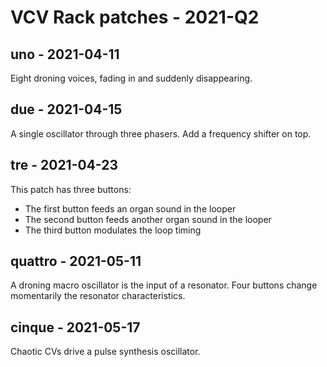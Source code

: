 # VCV Rack patches - 2021-Q2

## uno - 2021-04-11

Eight droning voices, fading in and suddenly disappearing.

## due - 2021-04-15

A single oscillator through three phasers. Add a frequency shifter on top.

## tre - 2021-04-23

This patch has three buttons:

- The first button feeds an organ sound in the looper
- The second button feeds another organ sound in the looper
- The third button modulates the loop timing

## quattro - 2021-05-11

A droning macro oscillator is the input of a resonator. Four buttons change momentarily the resonator characteristics.

## cinque - 2021-05-17

Chaotic CVs drive a pulse synthesis oscillator.
